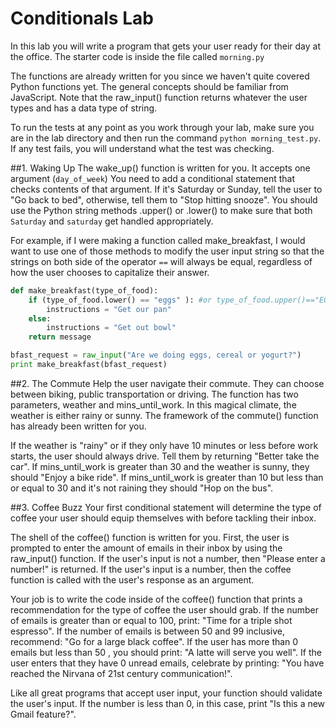 # Conditionals Lab
In this lab you will write a program that gets your user ready for their day at the office. The starter code is inside the file called `morning.py`

The functions are already written for you since we haven't quite covered Python functions yet. The general concepts should be familiar from JavaScript. Note that the raw_input() function returns whatever the user types and has a data type of string.

To run the tests at any point as you work through your lab, make sure you are in the lab directory and then run the command `python morning_test.py`. If any test fails, you will understand what the test was checking.


##1. Waking Up
The wake_up() function is written for you. It accepts one argument (`day_of_week`) You need to add a conditional statement that checks contents of that argument. If it's Saturday or Sunday, tell the user to "Go back to bed", otherwise, tell them to "Stop hitting snooze". You should use the Python string methods .upper() or .lower() to make sure that both `Saturday` and `saturday` get handled appropriately.

For example, if I were making a function called make_breakfast, I would want to use one of those methods to modify the user input string so that the strings on both side of the operator `==` will always be equal, regardless of how the user chooses to capitalize their answer.

```python
def make_breakfast(type_of_food):
    if (type_of_food.lower() == "eggs" ): #or type_of_food.upper()=="EGGS"
        instructions = "Get our pan"
    else:
        instructions = "Get out bowl"
    return message

bfast_request = raw_input("Are we doing eggs, cereal or yogurt?")
print make_breakfast(bfast_request)
```

##2. The Commute
Help the user navigate their commute. They can choose between biking, public transportation or driving. The function has two parameters, weather and mins_until_work. In this magical climate, the weather is either rainy or sunny. The framework of the commute() function has already been written for you.

If the weather is "rainy" or if they only have 10 minutes or less before work starts, the user should always drive. Tell them by returning "Better take the car". If mins_until_work is greater than 30 and the weather is sunny, they should "Enjoy a bike ride". If mins_until_work is greater than 10 but less than or equal to 30 and it's not raining they should "Hop on the bus".

##3. Coffee Buzz
Your first conditional statement will determine the type of coffee your user should equip themselves with before tackling their inbox.

The shell of the coffee() function is written for you. First, the user is prompted to enter the amount of emails in their inbox by using the raw_input() function.  If the user's input is not a number, then "Please enter a number!" is returned. If the user's input is a number, then the coffee function is called with the user's response as an argument.

Your job is to write the code inside of the coffee() function that prints a recommendation for the type of coffee the user should grab. If the number of emails is greater than or equal to 100, print: "Time for a triple shot espresso". If the number of emails is between 50 and 99 inclusive, recommend: "Go for a large black coffee". If the user has more than 0 emails but less than 50 , you should print: "A latte will serve you well".  If the user enters that they have 0 unread emails, celebrate by printing: "You have reached the Nirvana of 21st century communication!".

Like all great programs that accept user input, your function should validate the user's input. If the number is less than 0, in this case, print "Is this a new Gmail feature?".
